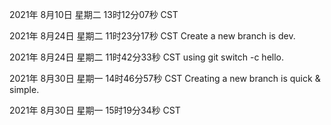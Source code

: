 2021年 8月10日 星期二 13时12分07秒 CST

2021年 8月24日 星期二 11时23分17秒 CST  Create a new branch is dev.

2021年 8月24日 星期二 11时42分33秒 CST  using git switch -c hello.

2021年 8月30日 星期一 14时46分57秒 CST Creating a new branch is quick & simple.

2021年 8月30日 星期一 15时19分34秒 CST
